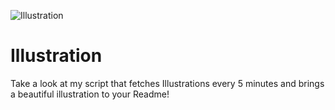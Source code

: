 ![Illustration](https://i.redd.it/iut9cd9c8nqb1.png?width=100&height=100)

# Illustration
Take a look at my script that fetches Illustrations every 5 minutes and brings a beautiful illustration to your Readme!